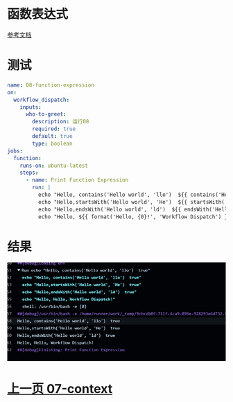 # 函数表达式
[参考文档](https://docs.github.com/zh/actions/writing-workflows/choosing-what-your-workflow-does/evaluate-expressions-in-workflows-and-actions)
# 测试
```yaml
name: 08-function-expression
on:
  workflow_dispatch:
    inputs:
      who-to-greet:
        description: 运行08
        required: true
        default: true
        type: boolean
jobs:
  function:
    runs-on: ubuntu-latest
    steps:
      - name: Print Function Expression
        run: |
          echo "Hello, contains('Hello world', 'llo')  ${{ contains('Hello world', 'llo') }}"
          echo "Hello,startsWith('Hello world', 'He')  ${{ startsWith('Hello world', 'He') }}"
          echo "Hello,endsWith('Hello world', 'ld')  ${{ endsWith('Hello world', 'ld') }}"
          echo "Hello, ${{ format('Hello, {0}!', 'Workflow Dispatch') }}"
```
# 结果
![img.png](img.png)
# [上一页 07-context](../07-context/07.md)